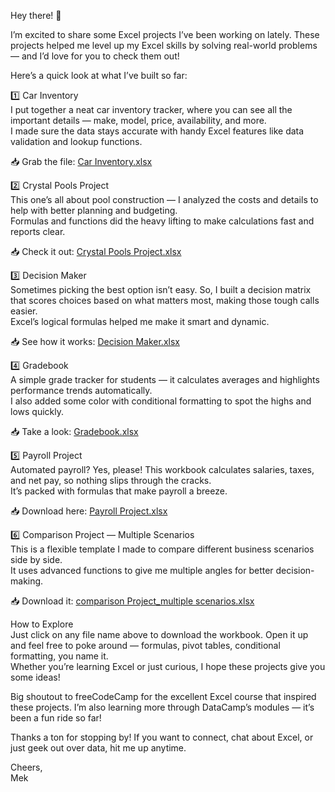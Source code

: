 Hey there! 👋

I’m excited to share some Excel projects I’ve been working on lately. These projects helped me level up my Excel skills by solving real-world problems — and I’d love for you to check them out!

Here’s a quick look at what I’ve built so far:

1️⃣ Car Inventory  
I put together a neat car inventory tracker, where you can see all the important details — make, model, price, availability, and more.  
I made sure the data stays accurate with handy Excel features like data validation and lookup functions.

📥 Grab the file: [Car Inventory.xlsx](./Car%20Inventory.xlsx)


2️⃣ Crystal Pools Project  
This one’s all about pool construction — I analyzed the costs and details to help with better planning and budgeting.  
Formulas and functions did the heavy lifting to make calculations fast and reports clear.

📥 Check it out: [Crystal Pools Project.xlsx](./Crystal%20Pools%20Project.xlsx)


3️⃣ Decision Maker  
Sometimes picking the best option isn’t easy. So, I built a decision matrix that scores choices based on what matters most, making those tough calls easier.  
Excel’s logical formulas helped me make it smart and dynamic.

📥 See how it works: [Decision Maker.xlsx](./Decision%20Maker.xlsx)


4️⃣ Gradebook  
A simple grade tracker for students — it calculates averages and highlights performance trends automatically.  
I also added some color with conditional formatting to spot the highs and lows quickly.

📥 Take a look: [Gradebook.xlsx](./Gradebook.xlsx)


5️⃣ Payroll Project  
Automated payroll? Yes, please! This workbook calculates salaries, taxes, and net pay, so nothing slips through the cracks.  
It’s packed with formulas that make payroll a breeze.

📥 Download here: [Payroll Project.xlsx](./Payroll%20Project.xlsx)



6️⃣ Comparison Project — Multiple Scenarios  
This is a flexible template I made to compare different business scenarios side by side.  
It uses advanced functions to give me multiple angles for better decision-making.

📥 Download it: [comparison Project_multiple scenarios.xlsx](./comparison%20Project_multiple%20scenarios.xlsx)


How to Explore  
Just click on any file name above to download the workbook. Open it up and feel free to poke around — formulas, pivot tables, conditional formatting, you name it.  
Whether you’re learning Excel or just curious, I hope these projects give you some ideas!

Big shoutout to freeCodeCamp for the excellent Excel course that inspired these projects. I’m also learning more through DataCamp’s modules — it’s been a fun ride so far!


Thanks a ton for stopping by! If you want to connect, chat about Excel, or just geek out over data, hit me up anytime.

Cheers,  
Mek
